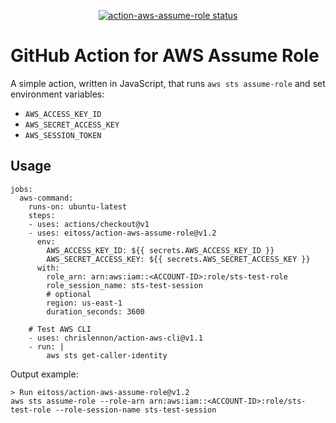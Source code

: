 
<p align="center">
  <a href="https://github.com/eitoss/action-aws-assume-role/actions"><img alt="action-aws-assume-role status" src="https://github.com/eitoss/action-aws-assume-role/workflows/assume-role/badge.svg"></a>
</p>

# GitHub Action for AWS Assume Role

A simple action, written in JavaScript, that runs `aws sts assume-role` and set environment variables:

- `AWS_ACCESS_KEY_ID`
- `AWS_SECRET_ACCESS_KEY`
- `AWS_SESSION_TOKEN`

## Usage

```
jobs:
  aws-command:
    runs-on: ubuntu-latest
    steps:
    - uses: actions/checkout@v1
    - uses: eitoss/action-aws-assume-role@v1.2
      env:
        AWS_ACCESS_KEY_ID: ${{ secrets.AWS_ACCESS_KEY_ID }}
        AWS_SECRET_ACCESS_KEY: ${{ secrets.AWS_SECRET_ACCESS_KEY }}
      with:
        role_arn: arn:aws:iam::<ACCOUNT-ID>:role/sts-test-role
        role_session_name: sts-test-session
        # optional
        region: us-east-1
        duration_seconds: 3600

    # Test AWS CLI
    - uses: chrislennon/action-aws-cli@v1.1
    - run: |
        aws sts get-caller-identity
```

Output example:

```
> Run eitoss/action-aws-assume-role@v1.2
aws sts assume-role --role-arn arn:aws:iam::<ACCOUNT-ID>:role/sts-test-role --role-session-name sts-test-session
```
